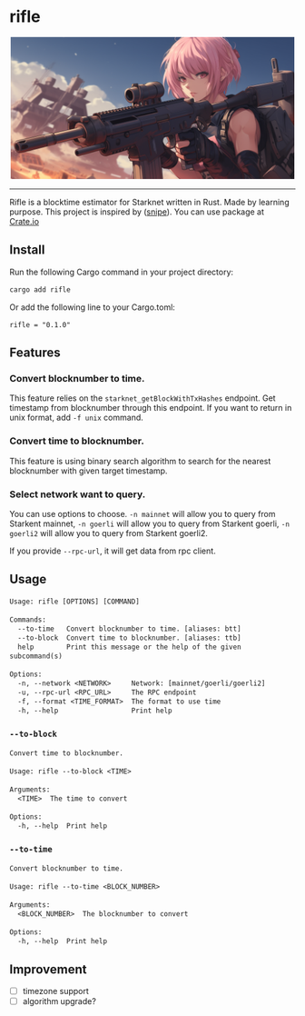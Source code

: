 # rifle

<div align="center">
  <img src="public/rifle_banner.png" width="500">
</div>

---

Rifle is a blocktime estimator for Starknet written in Rust. Made by learning purpose. This project is inspired by ([snipe](https://github.com/0xcacti/snipe)). You can use package at [Crate.io](https://crates.io/crates/rifle)

## Install

Run the following Cargo command in your project directory:

```sh
cargo add rifle
```

Or add the following line to your Cargo.toml:

```
rifle = "0.1.0"
```

## Features

### Convert blocknumber to time.

This feature relies on the `starknet_getBlockWithTxHashes` endpoint. Get timestamp from blocknumber through this endpoint. If you want to return in unix format, add `-f unix` command.

### Convert time to blocknumber.

This feature is using binary search algorithm to search for the nearest blocknumber with given target timestamp.

### Select network want to query.

You can use options to choose. `-n mainnet` will allow you to query from Starkent mainnet, `-n goerli` will allow you to query from Starkent goerli, `-n goerli2` will allow you to query from Starkent goerli2.

If you provide `--rpc-url`, it will get data from rpc client.

## Usage

```
Usage: rifle [OPTIONS] [COMMAND]

Commands:
  --to-time   Convert blocknumber to time. [aliases: btt]
  --to-block  Convert time to blocknumber. [aliases: ttb]
  help        Print this message or the help of the given subcommand(s)

Options:
  -n, --network <NETWORK>     Network: [mainnet/goerli/goerli2]
  -u, --rpc-url <RPC_URL>     The RPC endpoint
  -f, --format <TIME_FORMAT>  The format to use time
  -h, --help                  Print help
```

### `--to-block`

```
Convert time to blocknumber.

Usage: rifle --to-block <TIME>

Arguments:
  <TIME>  The time to convert

Options:
  -h, --help  Print help
```

### `--to-time`

```
Convert blocknumber to time.

Usage: rifle --to-time <BLOCK_NUMBER>

Arguments:
  <BLOCK_NUMBER>  The blocknumber to convert

Options:
  -h, --help  Print help
```

## Improvement

- [ ] timezone support
- [ ] algorithm upgrade?
